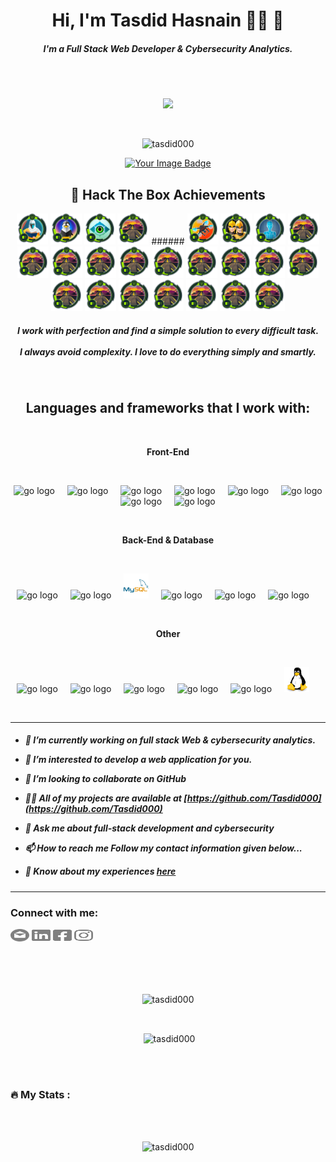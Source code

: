 <link href="https://cdn.jsdelivr.net/npm/bootstrap@5.0.2/dist/css/bootstrap.min.css" rel="stylesheet"
    integrity="sha384-EVSTQN3/azprG1Anm3QDgpJLIm9Nao0Yz1ztcQTwFspd3yD65VohhpuuCOmLASjC" crossorigin="anonymous">
<h1 align="center">Hi, I'm Tasdid Hasnain 👋🏾 🙂</h1>
<h5 align="center">I'm a Full Stack Web Developer & Cybersecurity Analytics.</h5>
<br><br>
<p align="center">
    <img src="https://user-images.githubusercontent.com/55389276/140866485-8fb1c876-9a8f-4d6a-98dc-08c4981eaf70.gif"
        height="200px",
        />
</p><br>
<p align="center"> <img src="https://komarev.com/ghpvc/?username=tasdid000&label=Profile%20views&color=0e75b6&style=flat" alt="tasdid000" /> 
</p>
<p align="center">
    <a href="https://tryhackme.com/p/hackerbd">
        <img src="https://tryhackme-badges.s3.amazonaws.com/0v3rr1d3.png" alt="Your Image Badge" />
    </a>
</p>
<h2 align="center">🏴 Hack The Box Achievements</h2>
<p align="center">
    <a style="text-decoration:none;" href="https://academy.hackthebox.com/achievement/badge/46c6c114-254c-11ef-b18d-bea50ffe6cb4">
        <img src="SVG/academician.webp" height="50px" />
    </a>
    <a style="text-decoration:none;" href="https://academy.hackthebox.com/achievement/badge/102f59d6-568f-11f0-bcfd-bea50ffe6cb4">
        <img src="SVG/our-favorite-seabird.webp" height="50px" />
    </a>
    <a style="text-decoration:none;" href="https://academy.hackthebox.com/achievement/badge/97b22b83-5b49-11f0-bcfd-bea50ffe6cb4">
        <img src="SVG/the-eye-that-sees-all.webp" height="50px" />
    </a>
    <a style="text-decoration:none;" href="https://academy.hackthebox.com/achievement/badge/b4ac3569-50e3-11ef-864f-bea50ffe6cb4">
        <img src="SVG/every-road-leads-back-to-root.webp" height="50px" />
    </a>
    ######
    <a style="text-decoration:none;" href="https://academy.hackthebox.com/achievement/badge/74e7fcac-4fb1-11ef-864f-bea50ffe6cb4">
        <img src="SVG/airborne-delivery.webp" height="50px" />
    </a>
    <a style="text-decoration:none;" href="https://academy.hackthebox.com/achievement/badge/29865d07-515d-11ef-864f-bea50ffe6cb4">
        <img src="SVG/drop-your-weapon.webp" height="50px" />
    </a>
    <a style="text-decoration:none;" href="https://academy.hackthebox.com/achievement/badge/2969586c-d748-11ef-864f-bea50ffe6cb4">
        <img src="SVG/everything-is-connected.webp" height="50px" />
    </a>
    <a style="text-decoration:none;" href="https://academy.hackthebox.com/achievement/badge/b4ac3569-50e3-11ef-864f-bea50ffe6cb4">
        <img src="SVG/every-road-leads-back-to-root.webp" height="50px" />
    </a>
    <a style="text-decoration:none;" href="https://academy.hackthebox.com/achievement/badge/b4ac3569-50e3-11ef-864f-bea50ffe6cb4">
        <img src="SVG/every-road-leads-back-to-root.webp" height="50px" />
    </a>
    <a style="text-decoration:none;" href="https://academy.hackthebox.com/achievement/badge/b4ac3569-50e3-11ef-864f-bea50ffe6cb4">
        <img src="SVG/every-road-leads-back-to-root.webp" height="50px" />
    </a>
    <a style="text-decoration:none;" href="https://academy.hackthebox.com/achievement/badge/b4ac3569-50e3-11ef-864f-bea50ffe6cb4">
        <img src="SVG/every-road-leads-back-to-root.webp" height="50px" />
    </a>
    <a style="text-decoration:none;" href="https://academy.hackthebox.com/achievement/badge/b4ac3569-50e3-11ef-864f-bea50ffe6cb4">
        <img src="SVG/every-road-leads-back-to-root.webp" height="50px" />
    </a>
    <a style="text-decoration:none;" href="https://academy.hackthebox.com/achievement/badge/b4ac3569-50e3-11ef-864f-bea50ffe6cb4">
        <img src="SVG/every-road-leads-back-to-root.webp" height="50px" />
    </a>
    <a style="text-decoration:none;" href="https://academy.hackthebox.com/achievement/badge/b4ac3569-50e3-11ef-864f-bea50ffe6cb4">
        <img src="SVG/every-road-leads-back-to-root.webp" height="50px" />
    </a>
    <a style="text-decoration:none;" href="https://academy.hackthebox.com/achievement/badge/b4ac3569-50e3-11ef-864f-bea50ffe6cb4">
        <img src="SVG/every-road-leads-back-to-root.webp" height="50px" />
    </a>
    <a style="text-decoration:none;" href="https://academy.hackthebox.com/achievement/badge/b4ac3569-50e3-11ef-864f-bea50ffe6cb4">
        <img src="SVG/every-road-leads-back-to-root.webp" height="50px" />
    </a>
    <a style="text-decoration:none;" href="https://academy.hackthebox.com/achievement/badge/b4ac3569-50e3-11ef-864f-bea50ffe6cb4">
        <img src="SVG/every-road-leads-back-to-root.webp" height="50px" />
    </a>
    <a style="text-decoration:none;" href="https://academy.hackthebox.com/achievement/badge/b4ac3569-50e3-11ef-864f-bea50ffe6cb4">
        <img src="SVG/every-road-leads-back-to-root.webp" height="50px" />
    </a>
    <a style="text-decoration:none;" href="https://academy.hackthebox.com/achievement/badge/b4ac3569-50e3-11ef-864f-bea50ffe6cb4">
        <img src="SVG/every-road-leads-back-to-root.webp" height="50px" />
    </a>
    <a style="text-decoration:none;" href="https://academy.hackthebox.com/achievement/badge/b4ac3569-50e3-11ef-864f-bea50ffe6cb4">
        <img src="SVG/every-road-leads-back-to-root.webp" height="50px" />
    </a>
    <a style="text-decoration:none;" href="https://academy.hackthebox.com/achievement/badge/b4ac3569-50e3-11ef-864f-bea50ffe6cb4">
        <img src="SVG/every-road-leads-back-to-root.webp" height="50px" />
    </a>
    <a style="text-decoration:none;" href="https://academy.hackthebox.com/achievement/badge/b4ac3569-50e3-11ef-864f-bea50ffe6cb4">
        <img src="SVG/every-road-leads-back-to-root.webp" height="50px" />
    </a>
    <a style="text-decoration:none;" href="https://academy.hackthebox.com/achievement/badge/b4ac3569-50e3-11ef-864f-bea50ffe6cb4">
        <img src="SVG/every-road-leads-back-to-root.webp" height="50px" />
    </a>
    <a style="text-decoration:none;" href="https://academy.hackthebox.com/achievement/badge/b4ac3569-50e3-11ef-864f-bea50ffe6cb4">
        <img src="SVG/every-road-leads-back-to-root.webp" height="50px" />
    </a>
    
</p>

<h5 align="center">I work with perfection and find a simple solution to every difficult task.<br><br>
I always avoid complexity. I love to do everything simply and smartly.</h5>
<br>
<h2 align="center">Languages and frameworks that I work with:</h2>
<br>
<p align="center"><b>Front-End</b></p>
<br>

<p align="center"> 
    <img src="https://user-images.githubusercontent.com/25181517/183897015-94a058a6-b86e-4e42-a37f-bf92061753e5.png" height="40" alt="go logo" />
    <img width="12" />
    <img src="https://user-images.githubusercontent.com/25181517/186150365-da1eccce-6201-487c-8649-45e9e99435fd.png" height="40" alt="go logo" />
    <img width="12" />
    <img src="https://user-images.githubusercontent.com/25181517/117447155-6a868a00-af3d-11eb-9cfe-245df15c9f3f.png" height="40" alt="go logo" />
    <img width="12" />
    <img src="https://user-images.githubusercontent.com/25181517/186150304-1568ffdf-4c62-4bdc-9cf1-8d8efcea7c5b.png" height="40" alt="go logo" />
    <img width="12" />
    <img src="https://user-images.githubusercontent.com/25181517/202896760-337261ed-ee92-4979-84c4-d4b829c7355d.png" height="40" alt="go logo" />
    <img width="12" />
    <img src="https://user-images.githubusercontent.com/25181517/183898054-b3d693d4-dafb-4808-a509-bab54cf5de34.png" height="40" alt="go logo" />
    <img width="12" />
    <img src="https://user-images.githubusercontent.com/25181517/192158954-f88b5814-d510-4564-b285-dff7d6400dad.png" height="40" alt="go logo" />
    <img width="12" />
    <img src="https://user-images.githubusercontent.com/25181517/183898674-75a4a1b1-f960-4ea9-abcb-637170a00a75.png" height="40" alt="go logo" />
    <img width="12" />
</p>
<br>
<p align="center"><b>Back-End & Database</b></p>
<br>
<p align="center"> 
    <img src="https://cdn.worldvectorlogo.com/logos/django.svg" height="40" alt="go logo" />
    <img width="12" />
    <img src="https://www.vectorlogo.zone/logos/getpostman/getpostman-icon.svg" height="40" alt="go logo" />
    <img width="12" />
    <img src="https://raw.githubusercontent.com/devicons/devicon/master/icons/mysql/mysql-original-wordmark.svg" height="40" alt="go logo" />
    <img width="12" />
    <img src="https://seeklogo.com/images/X/xampp-logo-1C1A9E3689-seeklogo.com.png" height="40" alt="go logo" />
    <img width="12" />
    <img src="https://www.vectorlogo.zone/logos/git-scm/git-scm-icon.svg" height="40" alt="go logo" />
    <img width="12" />
    <img src="https://user-images.githubusercontent.com/25181517/189716855-2c69ca7a-5149-4647-936d-780610911353.png" height="40" alt="go logo" />
    <img width="12" />
</p>
<br>
<p align="center"><b>Other</b></p><br>
<p align="center"> 
    <img src="https://user-images.githubusercontent.com/25181517/183423507-c056a6f9-1ba8-4312-a350-19bcbc5a8697.png" height="40" alt="go logo" />
    <img width="12" />
    <img src="https://user-images.githubusercontent.com/25181517/117201156-9a724800-adec-11eb-9a9d-3cd0f67da4bc.png" height="40" alt="go logo" />
    <img width="12" />
    <img src="https://user-images.githubusercontent.com/25181517/192106073-90fffafe-3562-4ff9-a37e-c77a2da0ff58.png" height="40" alt="go logo" />
    <img width="12" />
    <img src="https://user-images.githubusercontent.com/25181517/192106070-46255bcf-65e6-4c6b-a296-bf8d0d8fb2a7.png" height="40" alt="go logo" />
    <img width="12" />
    <img src="https://user-images.githubusercontent.com/25181517/183896132-54262f2e-6d98-41e3-8888-e40ab5a17326.png" height="40" alt="go logo" />
    <img width="12" />
    <img src="https://raw.githubusercontent.com/devicons/devicon/master/icons/linux/linux-original.svg" height="40" alt="go logo" />
    <img width="12" />
</p>
<br>
<hr>
<h5>
    
- 🔭 I’m currently working on **full stack Web & cybersecurity analytics.**

- 🌱 I’m interested to develop a **web application for you.**

- 👯 I’m looking to collaborate on **GitHub**

- 👨‍💻 All of my projects are available at [https://github.com/Tasdid000](https://github.com/Tasdid000)

- 💬 Ask me about **full-stack development and cybersecurity**

- 📫 How to reach me **Follow my contact information given below...**

- 📄 Know about my experiences [here](https://www.canva.com/design/DAGJrmKNFtQ/1kPRc78S-qLlF7dLVThkhg/edit?utm_content=DAGJrmKNFtQ&utm_campaign=designshare&utm_medium=link2&utm_source=sharebutton)
</h5>
<hr>


<h3 align="left">Connect with me:</h3>
<p align="left">
    <p dir="auto"><a href="mailto:tasdidhasnain@gmail.com"><img src="SVG/email.svg" alt="github" height="20" width="30" style="max-width: 100%;"></a>
<a href="https://www.linkedin.com/in/tasdid-hasnain-2b164822a/" rel="nofollow"><img src="SVG/linkedin-brands.svg" height="20" width="30" style="max-width: 100%;"></a>
<a href="https://www.facebook.com/TasdidHasnainSiam/" rel="nofollow"><img src="SVG/facebook-square-brands.svg" alt="facebook" height="20" width="30" style="max-width: 100%;"></a>
<a href="https://www.instagram.com/tasdid_hasnain/" rel="nofollow"><img src="SVG/instagram-brands.svg" alt="instagram" height="20" width="30" style="max-width: 100%;"></a>
</p>
</p>

<br><br><br>
<p align="center"><img align="center" src="https://github-readme-stats.vercel.app/api/top-langs?username=tasdid000&show_icons=true&locale=en&layout=compact" height="200" alt="tasdid000" /></p>
    <br>
<p align="center">&nbsp;<img align="center" src="https://github-readme-stats.vercel.app/api?username=tasdid000&show_icons=true&locale=en" height="200" alt="tasdid000" /></p>
<br><br>
<h3 align="left">🔥 My Stats :</h3>
<br><br>
<div align="center">
<p><img src="https://github-readme-streak-stats.herokuapp.com/?user=tasdid000&locale=en&mode=daily&hide_border=false&border_radius=5&order=3" height="200" alt="tasdid000" /></p>
</div>
